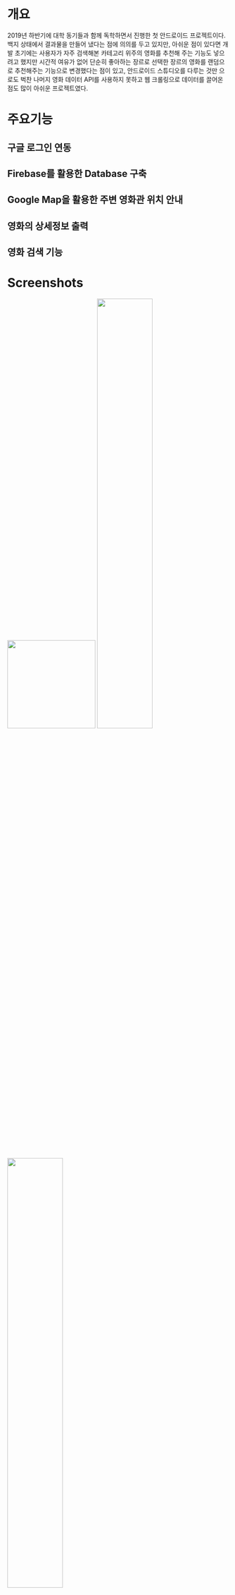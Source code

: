
# 개요

2019년 하반기에 대학 동기들과 함께 독학하면서 진행한 첫 안드로이드 프로젝트이다. 백지 상태에서 결과물을 만들어 냈다는 점에 의의를 두고 있지만, 아쉬운 점이 있다면 개발 초기에는 사용자가 자주 검색해본 카테고리 위주의 영화를 추천해 주는 기능도 넣으려고 했지만 시간적 여유가 없어 단순히 좋아하는 장르로 선택한 장르의 영화를 랜덤으로 추천해주는 기능으로 변경했다는 점이 있고, 안드로이드 스튜디오를 다루는 것만 으로도 벅찬 나머지 영화 데이터 API를 사용하지 못하고 웹 크롤링으로 데이터를 끌어온 점도 많이 아쉬운 프로젝트였다.

# 주요기능

## 구글 로그인 연동

## Firebase를 활용한 Database 구축

## Google Map을 활용한 주변 영화관 위치 안내

## 영화의 상세정보 출력

## 영화 검색 기능

# Screenshots
<div>
<img width="200" src="https://user-images.githubusercontent.com/69743476/92450589-960e7480-f1f6-11ea-9d98-2dd76525c45a.jpg ></img src>
<img width="200" src="https://user-images.githubusercontent.com/69743476/92450633-a58dbd80-f1f6-11ea-944d-8cf06e2f6a19.jpg ></img src>
<img width="200" src="https://user-images.githubusercontent.com/69743476/92450655-a9b9db00-f1f6-11ea-805c-25562d4e8d75.jpg ></img src>
</div>
<img src="https://user-images.githubusercontent.com/69743476/92450658-aaeb0800-f1f6-11ea-9528-92f6ec5d06e0.jpg "height=50%" "width="50%"></img src>
<img src="https://user-images.githubusercontent.com/69743476/92450660-ab839e80-f1f6-11ea-97f5-15cd6ad7aa09.jpg "height=50%" "width="50%"></img src>
<img src="https://user-images.githubusercontent.com/69743476/92450719-bb02e780-f1f6-11ea-856f-8cdb7ad761ef.jpg "height=50%" "width="50%"></img src>
<img src="https://user-images.githubusercontent.com/69743476/92450663-ab839e80-f1f6-11ea-8a65-29806f7104bb.jpg "height=50%" "width="50%"></img src>
<img src="https://user-images.githubusercontent.com/69743476/92450741-c1915f00-f1f6-11ea-9bb5-d1a006533c65.jpg "height=50%"  "width="50%"></img src>
<img src="https://user-images.githubusercontent.com/69743476/92450647-a7f01780-f1f6-11ea-8890-fedced95018e.jpg "height=50%" "width="50%"></img src>
